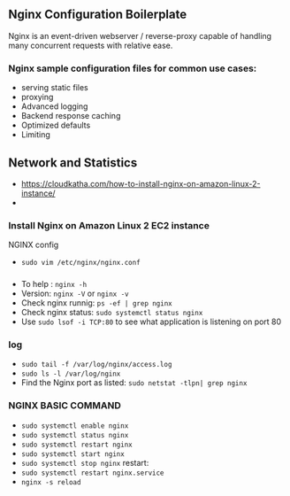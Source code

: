 ## Nginx Configuration Boilerplate

Nginx is an event-driven webserver / reverse-proxy capable of handling many concurrent requests with relative ease.

### Nginx sample configuration files for common use cases:
- serving static files
- proxying 
- Advanced logging
- Backend response caching
- Optimized defaults
- Limiting

## Network and Statistics
- https://cloudkatha.com/how-to-install-nginx-on-amazon-linux-2-instance/
- 
### Install Nginx on Amazon Linux 2 EC2 instance

NGINX config
- `sudo vim /etc/nginx/nginx.conf`
### 
- To help : `nginx -h`
- Version: `nginx -V` or `nginx -v`
- Check nginx runnig: `ps -ef | grep nginx`
- Check nginx status: `sudo systemctl status nginx`
- Use `sudo lsof -i TCP:80` to see what application is listening on port 80



### log
- `sudo tail -f /var/log/nginx/access.log`
- `sudo ls -l /var/log/nginx`
- Find the Nginx port as listed: `sudo netstat -tlpn| grep nginx`

### NGINX BASIC COMMAND
- `sudo systemctl enable nginx`
- `sudo systemctl status nginx` 
- `sudo systemctl restart nginx` 
- `sudo systemctl start nginx `
- `sudo systemctl stop nginx`
restart:
- `sudo systemctl restart nginx.service`
- `nginx -s reload`